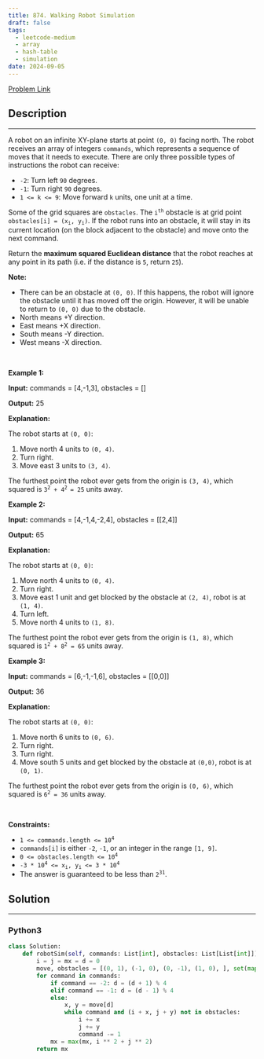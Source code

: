 ```yaml
---
title: 874. Walking Robot Simulation
draft: false
tags: 
  - leetcode-medium
  - array
  - hash-table
  - simulation
date: 2024-09-05
---
```


[Problem Link](https://leetcode.com/problems/walking-robot-simulation/)

## Description

---
<p>A robot on an infinite XY-plane starts at point <code>(0, 0)</code> facing north. The robot receives an array of integers <code>commands</code>, which represents a sequence of moves that it needs to execute. There are only three possible types of instructions the robot can receive:</p>

<ul>
	<li><code>-2</code>: Turn left <code>90</code> degrees.</li>
	<li><code>-1</code>: Turn right <code>90</code> degrees.</li>
	<li><code>1 &lt;= k &lt;= 9</code>: Move forward <code>k</code> units, one unit at a time.</li>
</ul>

<p>Some of the grid squares are <code>obstacles</code>. The <code>i<sup>th</sup></code> obstacle is at grid point <code>obstacles[i] = (x<sub>i</sub>, y<sub>i</sub>)</code>. If the robot runs into an obstacle, it will stay in its current location (on the block adjacent to the obstacle) and move onto the next command.</p>

<p>Return the <strong>maximum squared Euclidean distance</strong> that the robot reaches at any point in its path (i.e. if the distance is <code>5</code>, return <code>25</code>).</p>

<p><strong>Note:</strong></p>

<ul>
	<li>There can be an obstacle at <code>(0, 0)</code>. If this happens, the robot will ignore the obstacle until it has moved off the origin. However, it will be unable to return to <code>(0, 0)</code> due to the obstacle.</li>
	<li>North means +Y direction.</li>
	<li>East means +X direction.</li>
	<li>South means -Y direction.</li>
	<li>West means -X direction.</li>
</ul>

<p>&nbsp;</p>
<p><strong class="example">Example 1:</strong></p>

<div class="example-block">
<p><strong>Input:</strong> <span class="example-io">commands = [4,-1,3], obstacles = []</span></p>

<p><strong>Output:</strong> <span class="example-io">25</span></p>

<p><strong>Explanation: </strong></p>

<p>The robot starts at <code>(0, 0)</code>:</p>

<ol>
	<li>Move north 4 units to <code>(0, 4)</code>.</li>
	<li>Turn right.</li>
	<li>Move east 3 units to <code>(3, 4)</code>.</li>
</ol>

<p>The furthest point the robot ever gets from the origin is <code>(3, 4)</code>, which squared is <code>3<sup>2</sup> + 4<sup>2 </sup>= 25</code> units away.</p>
</div>

<p><strong class="example">Example 2:</strong></p>

<div class="example-block">
<p><strong>Input:</strong> <span class="example-io">commands = [4,-1,4,-2,4], obstacles = [[2,4]]</span></p>

<p><strong>Output:</strong> <span class="example-io">65</span></p>

<p><strong>Explanation:</strong></p>

<p>The robot starts at <code>(0, 0)</code>:</p>

<ol>
	<li>Move north 4 units to <code>(0, 4)</code>.</li>
	<li>Turn right.</li>
	<li>Move east 1 unit and get blocked by the obstacle at <code>(2, 4)</code>, robot is at <code>(1, 4)</code>.</li>
	<li>Turn left.</li>
	<li>Move north 4 units to <code>(1, 8)</code>.</li>
</ol>

<p>The furthest point the robot ever gets from the origin is <code>(1, 8)</code>, which squared is <code>1<sup>2</sup> + 8<sup>2</sup> = 65</code> units away.</p>
</div>

<p><strong class="example">Example 3:</strong></p>

<div class="example-block">
<p><strong>Input:</strong> <span class="example-io">commands = [6,-1,-1,6], obstacles = [[0,0]]</span></p>

<p><strong>Output:</strong> <span class="example-io">36</span></p>

<p><strong>Explanation:</strong></p>

<p>The robot starts at <code>(0, 0)</code>:</p>

<ol>
	<li>Move north 6 units to <code>(0, 6)</code>.</li>
	<li>Turn right.</li>
	<li>Turn right.</li>
	<li>Move south 5 units and get blocked by the obstacle at <code>(0,0)</code>, robot is at <code>(0, 1)</code>.</li>
</ol>

<p>The furthest point the robot ever gets from the origin is <code>(0, 6)</code>, which squared is <code>6<sup>2</sup> = 36</code> units away.</p>
</div>

<p>&nbsp;</p>
<p><strong>Constraints:</strong></p>

<ul>
	<li><code>1 &lt;= commands.length &lt;= 10<sup>4</sup></code></li>
	<li><code>commands[i]</code> is either <code>-2</code>, <code>-1</code>, or an integer in the range <code>[1, 9]</code>.</li>
	<li><code>0 &lt;= obstacles.length &lt;= 10<sup>4</sup></code></li>
	<li><code>-3 * 10<sup>4</sup> &lt;= x<sub>i</sub>, y<sub>i</sub> &lt;= 3 * 10<sup>4</sup></code></li>
	<li>The answer is guaranteed to be less than <code>2<sup>31</sup></code>.</li>
</ul>


## Solution

---
### Python3
``` py title='walking-robot-simulation'
class Solution:
    def robotSim(self, commands: List[int], obstacles: List[List[int]]) -> int:
        i = j = mx = d = 0
        move, obstacles = [(0, 1), (-1, 0), (0, -1), (1, 0), ], set(map(tuple, obstacles))
        for command in commands:
            if command == -2: d = (d + 1) % 4
            elif command == -1: d = (d - 1) % 4
            else:
                x, y = move[d]
                while command and (i + x, j + y) not in obstacles:
                    i += x
                    j += y
                    command -= 1
            mx = max(mx, i ** 2 + j ** 2)
        return mx
```

